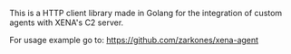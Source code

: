 This is a HTTP client library made in Golang for the integration of custom agents with XENA's C2 server.

For usage example go to: https://github.com/zarkones/xena-agent
